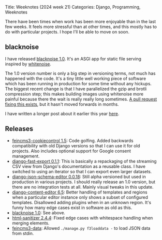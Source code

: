 Title: Weeknotes (2024 week 21)
Categories: Django, Programming, Weeknotes

There have been times when work has been more enjoyable than in the last few
weeks. It feels more stressful than at other times, and this mostly has to do
with particular projects. I hope I'll be able to move on soon.


## blacknoise

I have released [blacknoise 1.0](https://pypi.org/project/blacknoise/). It's an
ASGI app for static file serving inspired by
[whitenoise](https://github.com/evansd/whitenoise/).

The 1.0 version number is only a big step in versioning terms, not much has
happened with the code. It's a tiny little well working piece of software which
has been running in production for some time without any hickups. The biggest
recent change is that I have parallelized the gzip and brotli compression step;
this makes building images using whitenoise more painful because there the wait
is really really long sometimes. [A pull request fixing this
exists](https://github.com/evansd/whitenoise/pull/484), but it hasn't moved
forwards in months.

I have written a longer post about it earlier this year
[here](https://406.ch/writing/blacknoise-asgi-app-for-static-file-serving/).

## Releases

- [feincms3-cookiecontrol 1.5](https://pypi.org/project/feincms3-cookiecontrol/): Code golfing. Added backwards compatibility with old Django versions so that I can use it for old projects. Also includes optional support for Google consent management.
- [django-fast-export 0.1.1](https://pypi.org/project/django_fast_export/): This is basically a repackaging of the streaming CSV view from Django's documentation as a reusable class. I have switched to using an iterator so that I can export even larger datasets.
- [django-json-schema-editor 0.0.18](https://pypi.org/project/django-json-schema-editor/): Still alpha versioned but used in production in various projects. I should really release an 1.0 version, but there are no integration tests at all. Mainly visual tweaks in this update.
- [django-content-editor 6.5](https://pypi.org/project/django-content-editor/): Better handling of templates and regions when a particular editor instance only shows a subset of configured templates. Disallowed adding plugins when in an unknown region. It's funny how many edge cases exist in software as old as this.
- [blacknoise 1.0](https://pypi.org/project/blacknoise/): See above.
- [html-sanitizer 2.4.4](https://pypi.org/project/html-sanitizer/): Fixed edge cases with whitespace handling when merging elements.
- [feincms3-data](https://pypi.org/project/feincms3-data/): Allowed `./manage.py f3loaddata -` to load JSON data from stdin.
